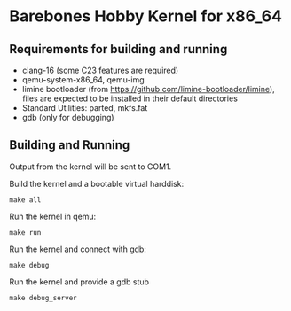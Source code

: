 # Barebones Hobby Kernel for x86_64
## Requirements for building and running
- clang-16 (some C23 features are required)
- qemu-system-x86_64, qemu-img
- limine bootloader (from https://github.com/limine-bootloader/limine), files are expected to be installed in their default directories
- Standard Utilities: parted, mkfs.fat
- gdb (only for debugging)

## Building and Running
Output from the kernel will be sent to COM1.

Build the kernel and a bootable virtual harddisk:

    make all
Run the kernel in qemu:

    make run
Run the kernel and connect with gdb:

    make debug
Run the kernel and provide a gdb stub

    make debug_server
